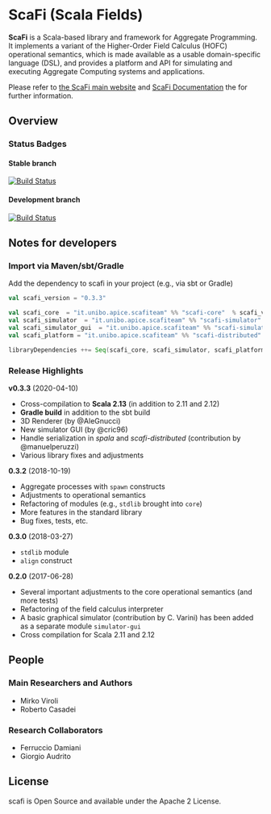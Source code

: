 # ScaFi (**Sca**la **Fi**elds) #

**ScaFi** is a Scala-based library and framework for Aggregate Programming.
It implements a variant of the Higher-Order Field Calculus (HOFC) operational semantics,
 which is made available as a usable domain-specific language (DSL),
and provides a platform and API for simulating and executing Aggregate Computing systems and applications.

Please refer to [the ScaFi main website](https://scafi.github.io/) 
 and [ScaFi Documentation](https://scafi.github.io/docs) the for further information.


## Overview

### Status Badges

#### Stable branch

[![Build Status](https://travis-ci.org/scafi/scafi.svg?branch=master)](https://travis-ci.org/scafi/scafi)

#### Development branch

[![Build Status](https://travis-ci.org/scafi/scafi.svg?branch=develop)](https://travis-ci.org/scafi/scafi)

## Notes for developers

### Import via Maven/sbt/Gradle

Add the dependency to scafi in your project (e.g., via sbt or Gradle)

```scala
val scafi_version = "0.3.3"

val scafi_core  = "it.unibo.apice.scafiteam" %% "scafi-core"  % scafi_version
val scafi_simulator  = "it.unibo.apice.scafiteam" %% "scafi-simulator"  % scafi_version
val scafi_simulator_gui  = "it.unibo.apice.scafiteam" %% "scafi-simulator-gui"  % scafi_version
val scafi_platform = "it.unibo.apice.scafiteam" %% "scafi-distributed"  % scafi_version

libraryDependencies ++= Seq(scafi_core, scafi_simulator, scafi_platform)
```

### Release Highlights

**v0.3.3** (2020-04-10)

* Cross-compilation to **Scala 2.13** (in addition to 2.11 and 2.12)
* **Gradle build** in addition to the sbt build
* 3D Renderer (by @AleGnucci)
* New simulator GUI (by @cric96)
* Handle serialization in *spala* and *scafi-distributed* (contribution by @manuelperuzzi)
* Various library fixes and adjustments

**0.3.2** (2018-10-19)

* Aggregate processes with `spawn` constructs
* Adjustments to operational semantics
* Refactoring of modules (e.g., `stdlib` brought into `core`)
* More features in the standard library
* Bug fixes, tests, etc.

**0.3.0** (2018-03-27)

* `stdlib` module
* `align` construct

**0.2.0** (2017-06-28)

* Several important adjustments to the core operational semantics (and more tests)
* Refactoring of the field calculus interpreter
* A basic graphical simulator (contribution by C. Varini) has been added as a separate module `simulator-gui`
* Cross compilation for Scala 2.11 and 2.12

## People

### Main Researchers and Authors

* Mirko Viroli
* Roberto Casadei

### Research Collaborators

* Ferruccio Damiani
* Giorgio Audrito


## License ##

scafi is Open Source and available under the Apache 2 License.

